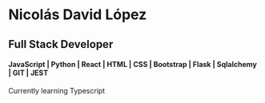 <h1> Nicolás David López </h1>
<h2> Full Stack Developer </h2>
<h4>JavaScript | Python | React | HTML | CSS | Bootstrap | Flask | Sqlalchemy | GIT | JEST</h4>

<p> Currently learning Typescript </p>

<!--
**Ndavlo/Ndavlo** is a ✨ _special_ ✨ repository because its `README.md` (this file) appears on your GitHub profile.

Here are some ideas to get you started:

- 🔭 I’m currently working on ...
- 🌱 I’m currently learning ...
- 👯 I’m looking to collaborate on ...
- 🤔 I’m looking for help with ...
- 💬 Ask me about ...
- 📫 How to reach me: ...
- 😄 Pronouns: ...
- ⚡ Fun fact: ...
-->
